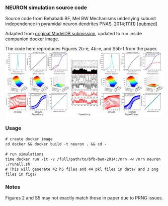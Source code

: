 ### NEURON simulation source code

Source code from 
Behabadi BF, Mel BW Mechanisms underlying subunit independence in pyramidal neuron dendrites PNAS. 2014;111(1)
[[pubmed]](https://www.ncbi.nlm.nih.gov/pubmed/24357611)

Adapted from [original ModelDB submission](https://senselab.med.yale.edu/ModelDB/ShowModel.cshtml?model=167694), updated to run inside companion docker image.

The code here reproduces Figures 2b-e, 4b-e, and S5b-f from the paper.
![alt text](Figures.png)

### Usage

    # create docker image
    cd docker && docker build -t neuron . && cd -

    # run simulations
    time docker run -it -v /full/path/to/bfb-bwm-2014:/nrn -w /nrn neuron ./runall.sh
    # This will generate 42 h5 files and 44 pkl files in data/ and 3 png files in figs/

### Notes

Figures 2 and S5 may not exactly match those in paper due to PRNG issues.
